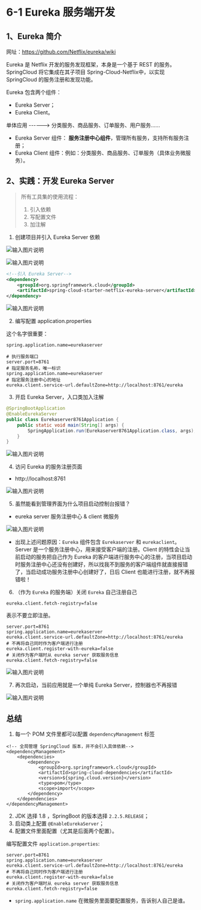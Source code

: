 # 6-1 Eureka 服务端开发

## 1、Eureka 简介

网址：https://github.com/Netflix/eureka/wiki

Eureka 是 Netflix 开发的服务发现框架，本身是一个基于 REST 的服务。SpringCloud 将它集成在其子项目 Spring-Cloud-Netflix中，以实现 SpringCloud 的服务注册和发现功能。

Eureka 包含两个组件：

+ Eureka Server；
+ Eureka Client。


单体应用  ------>  分类服务、商品服务、订单服务、用户服务......

+ Eureka Server 组件： **服务注册中心组件**，管理所有服务，支持所有服务注册；
+ Eureka Client 组件：例如：分类服务、商品服务、订单服务（具体业务微服务）。

## 2、实践：开发 Eureka Server

> 所有工具集的使用流程：
>
> 1. 引入依赖
> 2. 写配置文件
> 3. 加注解

1. 创建项目并引入 Eureka Server 依赖

![输入图片说明](https://tva1.sinaimg.cn/large/008i3skNgy1gwtryvmcmbj31320mojsy.jpg "屏幕截图.png")

![输入图片说明](https://tva1.sinaimg.cn/large/008i3skNgy1gwtryya26rj30zi0u0gov.jpg "屏幕截图.png")


```xml
<!--引入 Eureka Server-->
<dependency>
    <groupId>org.springframework.cloud</groupId>
    <artifactId>spring-cloud-starter-netflix-eureka-server</artifactId>
</dependency>
```

![输入图片说明](https://images.gitee.com/uploads/images/2021/1027/212526_1aaa8a65_426516.png "屏幕截图.png")

2. 编写配置 application.properties

这个名字很重要：

```properties
spring.application.name=eurekaserver 
```



```properties
# 执行服务端口
server.port=8761
# 指定服务名称，唯一标识
spring.application.name=eurekaserver
# 指定服务注册中心的地址
eureka.client.service-url.defaultZone=http://localhost:8761/eureka
```

3. 开启 Eureka Server，入口类加入注解

```java
@SpringBootApplication
@EnableEurekaServer
public class Eurekaserver8761Application {
    public static void main(String[] args) {
        SpringApplication.run(Eurekaserver8761Application.class, args);
    }
}
```

![输入图片说明](https://images.gitee.com/uploads/images/2021/1027/212603_64443851_426516.png "屏幕截图.png")


4. 访问 Eureka 的服务注册页面

- http://localhost:8761

![输入图片说明](https://tva1.sinaimg.cn/large/008i3skNgy1gwtspk64ixj31vd0u0gqm.jpg "屏幕截图.png")

5. 虽然能看到管理界面为什么项目启动控制台报错？

+ eureka server 服务注册中心 & client 微服务

![输入图片说明](https://images.gitee.com/uploads/images/2021/1027/212633_8af655a4_426516.png "屏幕截图.png")

- 出现上述问题原因：`Eureka` 组件包含 `Eurekaserver` 和 `eurekaclient`。Server 是一个服务注册中心，用来接受客户端的注册。Client 的特性会让当前启动的服务把自己作为 Eureka 的客户端进行服务中心的注册，当项目启动时服务注册中心还没有创建好，所以找我不到服务的客户端组件就直接报错了，当启动成功服务注册中心创建好了，日后 Client 也能进行注册，就不再报错啦！

6. （作为 `Eureka`  的服务端）关闭 `Eureka` 自己注册自己

```properties
eureka.client.fetch-registry=false
```

表示不要立即注册。


```properties
server.port=8761
spring.application.name=eurekaserver
eureka.client.service-url.defaultZone=http://localhost:8761/eureka
# 不再将自己同时作为客户端进行注册  
eureka.client.register-with-eureka=false
# 关闭作为客户端时从 eureka server 获取服务信息 
eureka.client.fetch-registry=false				  
```

![输入图片说明](https://tva1.sinaimg.cn/large/008i3skNgy1gwtrz65y0mj320w07imzu.jpg "屏幕截图.png")


7. 再次启动，当前应用就是一个单纯 Eureka Server，控制器也不再报错

![输入图片说明](https://tva1.sinaimg.cn/large/008i3skNgy1gwtrz7lz3jj32c608w432.jpg "屏幕截图.png")

## 总结



1. 每一个 POM 文件里都可以配置 `dependencyManagement` 标签

```
<!-- 全局管理 SpringCloud 版本，并不会引入具体依赖-->
<dependencyManagement>
    <dependencies>
        <dependency>
            <groupId>org.springframework.cloud</groupId>
            <artifactId>spring-cloud-dependencies</artifactId>
            <version>${spring.cloud.version}</version>
            <type>pom</type>
            <scope>import</scope>
        </dependency>
    </dependencies>
</dependencyManagement>
```

2. JDK 选择 1.8 ，SpringBoot 的版本选择 `2.2.5.RELEASE`；
3. 启动类上配置 `@EnableEurekaServer`；
4. 配置文件里面配置（尤其是后面两个配置）。

编写配置文件 `application.properties`:

```properties
server.port=8761
spring.application.name=eurekaserver
eureka.client.service-url.defaultZone=http://localhost:8761/eureka
# 不再将自己同时作为客户端进行注册  
eureka.client.register-with-eureka=false
# 关闭作为客户端时从 eureka server 获取服务信息 
eureka.client.fetch-registry=false				  
```

+ `spring.application.name` 在微服务里面要配置服务，告诉别人自己是谁。
